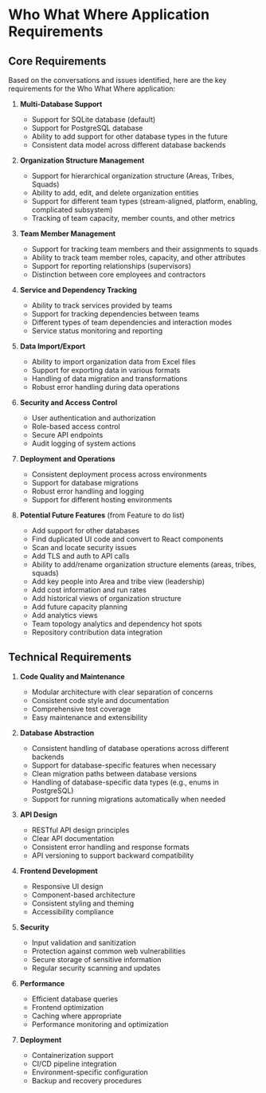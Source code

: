 # Who What Where Application Requirements

## Core Requirements

Based on the conversations and issues identified, here are the key requirements for the Who What Where application:

1. **Multi-Database Support**
   - Support for SQLite database (default)
   - Support for PostgreSQL database
   - Ability to add support for other database types in the future
   - Consistent data model across different database backends

2. **Organization Structure Management**
   - Support for hierarchical organization structure (Areas, Tribes, Squads)
   - Ability to add, edit, and delete organization entities
   - Support for different team types (stream-aligned, platform, enabling, complicated subsystem)
   - Tracking of team capacity, member counts, and other metrics

3. **Team Member Management**
   - Support for tracking team members and their assignments to squads
   - Ability to track team member roles, capacity, and other attributes
   - Support for reporting relationships (supervisors)
   - Distinction between core employees and contractors

4. **Service and Dependency Tracking**
   - Ability to track services provided by teams
   - Support for tracking dependencies between teams
   - Different types of team dependencies and interaction modes
   - Service status monitoring and reporting

5. **Data Import/Export**
   - Ability to import organization data from Excel files
   - Support for exporting data in various formats
   - Handling of data migration and transformations
   - Robust error handling during data operations

6. **Security and Access Control**
   - User authentication and authorization
   - Role-based access control
   - Secure API endpoints
   - Audit logging of system actions

7. **Deployment and Operations**
   - Consistent deployment process across environments
   - Support for database migrations
   - Robust error handling and logging
   - Support for different hosting environments

8. **Potential Future Features** (from Feature to do list)
   - Add support for other databases
   - Find duplicated UI code and convert to React components
   - Scan and locate security issues
   - Add TLS and auth to API calls
   - Ability to add/rename organization structure elements (areas, tribes, squads)
   - Add key people into Area and tribe view (leadership)
   - Add cost information and run rates
   - Add historical views of organization structure
   - Add future capacity planning
   - Add analytics views
   - Team topology analytics and dependency hot spots
   - Repository contribution data integration

## Technical Requirements

1. **Code Quality and Maintenance**
   - Modular architecture with clear separation of concerns
   - Consistent code style and documentation
   - Comprehensive test coverage
   - Easy maintenance and extensibility

2. **Database Abstraction**
   - Consistent handling of database operations across different backends
   - Support for database-specific features when necessary
   - Clean migration paths between database versions
   - Handling of database-specific data types (e.g., enums in PostgreSQL)
   - Support for running migrations automatically when needed

3. **API Design**
   - RESTful API design principles
   - Clear API documentation
   - Consistent error handling and response formats
   - API versioning to support backward compatibility

4. **Frontend Development**
   - Responsive UI design
   - Component-based architecture
   - Consistent styling and theming
   - Accessibility compliance

5. **Security**
   - Input validation and sanitization
   - Protection against common web vulnerabilities
   - Secure storage of sensitive information
   - Regular security scanning and updates

6. **Performance**
   - Efficient database queries
   - Frontend optimization
   - Caching where appropriate
   - Performance monitoring and optimization

7. **Deployment**
   - Containerization support
   - CI/CD pipeline integration
   - Environment-specific configuration
   - Backup and recovery procedures
